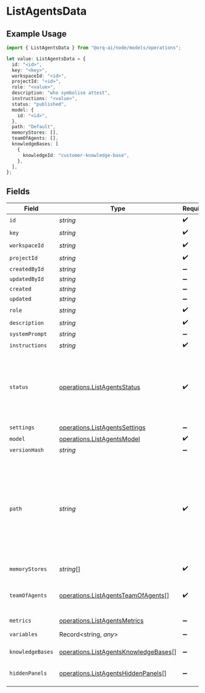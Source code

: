# ListAgentsData

## Example Usage

```typescript
import { ListAgentsData } from "@orq-ai/node/models/operations";

let value: ListAgentsData = {
  id: "<id>",
  key: "<key>",
  workspaceId: "<id>",
  projectId: "<id>",
  role: "<value>",
  description: "who symbolise attest",
  instructions: "<value>",
  status: "published",
  model: {
    id: "<id>",
  },
  path: "Default",
  memoryStores: [],
  teamOfAgents: [],
  knowledgeBases: [
    {
      knowledgeId: "customer-knowledge-base",
    },
  ],
};
```

## Fields

| Field                                                                                                                                                                                                                                                                                          | Type                                                                                                                                                                                                                                                                                           | Required                                                                                                                                                                                                                                                                                       | Description                                                                                                                                                                                                                                                                                    | Example                                                                                                                                                                                                                                                                                        |
| ---------------------------------------------------------------------------------------------------------------------------------------------------------------------------------------------------------------------------------------------------------------------------------------------- | ---------------------------------------------------------------------------------------------------------------------------------------------------------------------------------------------------------------------------------------------------------------------------------------------- | ---------------------------------------------------------------------------------------------------------------------------------------------------------------------------------------------------------------------------------------------------------------------------------------------- | ---------------------------------------------------------------------------------------------------------------------------------------------------------------------------------------------------------------------------------------------------------------------------------------------- | ---------------------------------------------------------------------------------------------------------------------------------------------------------------------------------------------------------------------------------------------------------------------------------------------- |
| `id`                                                                                                                                                                                                                                                                                           | *string*                                                                                                                                                                                                                                                                                       | :heavy_check_mark:                                                                                                                                                                                                                                                                             | N/A                                                                                                                                                                                                                                                                                            |                                                                                                                                                                                                                                                                                                |
| `key`                                                                                                                                                                                                                                                                                          | *string*                                                                                                                                                                                                                                                                                       | :heavy_check_mark:                                                                                                                                                                                                                                                                             | N/A                                                                                                                                                                                                                                                                                            |                                                                                                                                                                                                                                                                                                |
| `workspaceId`                                                                                                                                                                                                                                                                                  | *string*                                                                                                                                                                                                                                                                                       | :heavy_check_mark:                                                                                                                                                                                                                                                                             | N/A                                                                                                                                                                                                                                                                                            |                                                                                                                                                                                                                                                                                                |
| `projectId`                                                                                                                                                                                                                                                                                    | *string*                                                                                                                                                                                                                                                                                       | :heavy_check_mark:                                                                                                                                                                                                                                                                             | N/A                                                                                                                                                                                                                                                                                            |                                                                                                                                                                                                                                                                                                |
| `createdById`                                                                                                                                                                                                                                                                                  | *string*                                                                                                                                                                                                                                                                                       | :heavy_minus_sign:                                                                                                                                                                                                                                                                             | N/A                                                                                                                                                                                                                                                                                            |                                                                                                                                                                                                                                                                                                |
| `updatedById`                                                                                                                                                                                                                                                                                  | *string*                                                                                                                                                                                                                                                                                       | :heavy_minus_sign:                                                                                                                                                                                                                                                                             | N/A                                                                                                                                                                                                                                                                                            |                                                                                                                                                                                                                                                                                                |
| `created`                                                                                                                                                                                                                                                                                      | *string*                                                                                                                                                                                                                                                                                       | :heavy_minus_sign:                                                                                                                                                                                                                                                                             | N/A                                                                                                                                                                                                                                                                                            |                                                                                                                                                                                                                                                                                                |
| `updated`                                                                                                                                                                                                                                                                                      | *string*                                                                                                                                                                                                                                                                                       | :heavy_minus_sign:                                                                                                                                                                                                                                                                             | N/A                                                                                                                                                                                                                                                                                            |                                                                                                                                                                                                                                                                                                |
| `role`                                                                                                                                                                                                                                                                                         | *string*                                                                                                                                                                                                                                                                                       | :heavy_check_mark:                                                                                                                                                                                                                                                                             | N/A                                                                                                                                                                                                                                                                                            |                                                                                                                                                                                                                                                                                                |
| `description`                                                                                                                                                                                                                                                                                  | *string*                                                                                                                                                                                                                                                                                       | :heavy_check_mark:                                                                                                                                                                                                                                                                             | N/A                                                                                                                                                                                                                                                                                            |                                                                                                                                                                                                                                                                                                |
| `systemPrompt`                                                                                                                                                                                                                                                                                 | *string*                                                                                                                                                                                                                                                                                       | :heavy_minus_sign:                                                                                                                                                                                                                                                                             | N/A                                                                                                                                                                                                                                                                                            |                                                                                                                                                                                                                                                                                                |
| `instructions`                                                                                                                                                                                                                                                                                 | *string*                                                                                                                                                                                                                                                                                       | :heavy_check_mark:                                                                                                                                                                                                                                                                             | N/A                                                                                                                                                                                                                                                                                            |                                                                                                                                                                                                                                                                                                |
| `status`                                                                                                                                                                                                                                                                                       | [operations.ListAgentsStatus](../../models/operations/listagentsstatus.md)                                                                                                                                                                                                                     | :heavy_check_mark:                                                                                                                                                                                                                                                                             | The status of the agent. `Live` is the latest version of the agent. `Draft` is a version that is not yet published. `Pending` is a version that is pending approval. `Published` is a version that was live and has been replaced by a new version.                                            |                                                                                                                                                                                                                                                                                                |
| `settings`                                                                                                                                                                                                                                                                                     | [operations.ListAgentsSettings](../../models/operations/listagentssettings.md)                                                                                                                                                                                                                 | :heavy_minus_sign:                                                                                                                                                                                                                                                                             | N/A                                                                                                                                                                                                                                                                                            |                                                                                                                                                                                                                                                                                                |
| `model`                                                                                                                                                                                                                                                                                        | [operations.ListAgentsModel](../../models/operations/listagentsmodel.md)                                                                                                                                                                                                                       | :heavy_check_mark:                                                                                                                                                                                                                                                                             | N/A                                                                                                                                                                                                                                                                                            |                                                                                                                                                                                                                                                                                                |
| `versionHash`                                                                                                                                                                                                                                                                                  | *string*                                                                                                                                                                                                                                                                                       | :heavy_minus_sign:                                                                                                                                                                                                                                                                             | N/A                                                                                                                                                                                                                                                                                            |                                                                                                                                                                                                                                                                                                |
| `path`                                                                                                                                                                                                                                                                                         | *string*                                                                                                                                                                                                                                                                                       | :heavy_check_mark:                                                                                                                                                                                                                                                                             | Entity storage path in the format: `project/folder/subfolder/...`<br/><br/>The first element identifies the project, followed by nested folders (auto-created as needed).<br/><br/>With project-based API keys, the first element is treated as a folder name, as the project is predetermined by the API key. | Default                                                                                                                                                                                                                                                                                        |
| `memoryStores`                                                                                                                                                                                                                                                                                 | *string*[]                                                                                                                                                                                                                                                                                     | :heavy_check_mark:                                                                                                                                                                                                                                                                             | N/A                                                                                                                                                                                                                                                                                            |                                                                                                                                                                                                                                                                                                |
| `teamOfAgents`                                                                                                                                                                                                                                                                                 | [operations.ListAgentsTeamOfAgents](../../models/operations/listagentsteamofagents.md)[]                                                                                                                                                                                                       | :heavy_check_mark:                                                                                                                                                                                                                                                                             | The agents that are accessible to this orchestrator. The main agent can hand off to these agents to perform tasks.                                                                                                                                                                             |                                                                                                                                                                                                                                                                                                |
| `metrics`                                                                                                                                                                                                                                                                                      | [operations.ListAgentsMetrics](../../models/operations/listagentsmetrics.md)                                                                                                                                                                                                                   | :heavy_minus_sign:                                                                                                                                                                                                                                                                             | N/A                                                                                                                                                                                                                                                                                            |                                                                                                                                                                                                                                                                                                |
| `variables`                                                                                                                                                                                                                                                                                    | Record<string, *any*>                                                                                                                                                                                                                                                                          | :heavy_minus_sign:                                                                                                                                                                                                                                                                             | Extracted variables from agent instructions                                                                                                                                                                                                                                                    |                                                                                                                                                                                                                                                                                                |
| `knowledgeBases`                                                                                                                                                                                                                                                                               | [operations.ListAgentsKnowledgeBases](../../models/operations/listagentsknowledgebases.md)[]                                                                                                                                                                                                   | :heavy_minus_sign:                                                                                                                                                                                                                                                                             | Agent knowledge bases reference                                                                                                                                                                                                                                                                |                                                                                                                                                                                                                                                                                                |
| `hiddenPanels`                                                                                                                                                                                                                                                                                 | [operations.ListAgentsHiddenPanels](../../models/operations/listagentshiddenpanels.md)[]                                                                                                                                                                                                       | :heavy_minus_sign:                                                                                                                                                                                                                                                                             | List of hidden collapsed panels in configuration. Duplicates are not allowed.                                                                                                                                                                                                                  |                                                                                                                                                                                                                                                                                                |